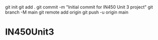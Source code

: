 git init
git add .
git commit -m "Initial commit for IN450 Unit 3 project"
git branch -M main
git remote add origin <repository-url>
git push -u origin main
# IN450Unit3
